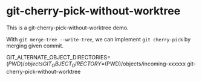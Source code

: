 # git-cherry-pick-without-worktree

This is a git-cherry-pick-without-worktree demo.

With `git merge-tree --write-tree`, we can implement `git cherry-pick` by merging given commit.

GIT_ALTERNATE_OBJECT_DIRECTORIES=$(PWD)/objects GIT_OBJECT_DIRECTORY=$(PWD)/objects/incoming-xxxxxx git-cherry-pick-without-worktree <upstream> <branch>